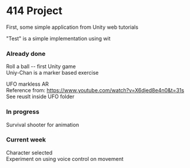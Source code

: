 # 414 Project      

First, some simple application from Unity web tutorials

"Test" is a simple implementation using wit   

### Already done   
Roll a ball -- first Unity game   
Uniy-Chan is a marker based exercise   

UFO markless AR  
Reference from: https://www.youtube.com/watch?v=X6djed8e4n0&t=31s  
See reuslt inside UFO folder

### In progress   
Survival shooter for animation   

### Current week   
Character selected  
Experiment on using voice control on movement   
